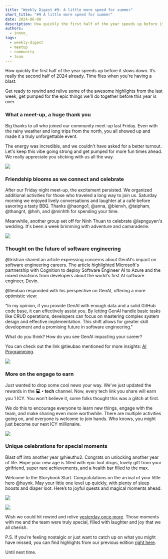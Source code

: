 ```yaml
---
title: "Weekly Digest #9: A little more speed for summer"
short_title: "#9 A little more speed for summer"
date: 2024-06-08
description: How quickly the first half of the year speeds up before it slows down. It’s really the second half of 2024 already. Time flies when you're having a blast. Get ready to rewind and relive some of the awesome highlights from the last week, get pumped for the epic things we'll do together before this year is over.
authors:
  - innno_
tags:
  - weekly-digest
  - meetup
  - community
  - team
---
```

How quickly the first half of the year speeds up before it slows down. It’s really the second half of 2024 already. Time flies when you're having a blast.

Get ready to rewind and relive some of the awesome highlights from the last week, get pumped for the epic things we'll do together before this year is over.

### What a meet-up, a huge thank you

Big thanks to all who joined our community meet-up last Friday. Even with the rainy weather and long trips from the north, you all showed up and made it a truly unforgettable event.

The energy was incredible, and we couldn't have asked for a better turnout. Let's keep this vibe going strong and get pumped for more fun times ahead. We really appreciate you sticking with us all the way.

![](assets/9-a-little-more-speed-for-summer-meetup.webp)

### Friendship blooms as we connect and celebrate

After our Friday night meet-up, the excitement persisted. We organized additional activities for those who traveled a long way to join us. Saturday morning we enjoyed lively conversations and laughter at a café before savoring a tasty BBQ. Thanks @haongo1, @anna, @bienvh, @taipham, @thangnt, @hnh, and @minhth for spending your time.

Meanwhile, another group set off for Ninh Thuan to celebrate @lapnguyen's wedding. It's been a week brimming with adventure and camaraderie.

![](assets/9-a-little-more-speed-for-summer-side-event.webp)

### Thought on the future of software engineering

@tristran shared an article expressing concerns about GenAI's impact on software engineering careers. The article highlighted Microsoft's partnership with Cognition to deploy Software Engineer AI to Azure and the mixed reactions from developers about the world's first AI software engineer, Devin.

@tieubao responded with his perspective on GenAI, offering a more optimistic view:

"In my opinion, if you provide GenAI with enough data and a solid GitHub code base, it can effectively assist you. By letting GenAI handle basic tasks like CRUD operations, developers can focus on mastering complex system design and effective implementation. This shift allows for greater skill development and a promising future in software engineering."

What do you think? How do you see GenAI impacting your career?

You can check out the link @tieubao mentioned for more insights: [AI Programming](https://spectrum.ieee.org/ai-programming).

![](assets/9-a-little-more-speed-for-summer-gen-ai.webp)

### More on the engage to earn

Just wanted to drop some cool news your way. We've just updated the rewards in the **💻・tech** channel. Now, every tech link you share will earn you 1 ICY. You won't believe it, some folks thought this was a glitch at first.

We do this to encourage everyone to learn new things, engage with the team, and make sharing even more worthwhile. There are multiple activities going on, and everyone is welcome to join hands. Who knows, you might just become our next ICY millionaire.

![](assets/9-a-little-more-speed-for-summer-engage.webp)

### Unique celebrations for special moments

Blast off into another year @hieuthu2. Congrats on unlocking another year of life. Hope your new age is filled with epic loot drops, lovely gift from your girlfriend, super rare achievements, and a health bar filled to the max.

Welcome to the Storybook Start. Congratulations on the arrival of your little hero @huynk. May your little one level up quickly, with plenty of sleep boosts and diaper loot. Here’s to joyful quests and magical moments ahead.

![](assets/9-a-little-more-speed-for-summer-icy.webp)

![](assets/9-a-little-more-speed-for-summer-birthday-newborn.webp)

Wish we could hit rewind and relive [yesterday once more](https://www.youtube.com/watch?v=Aa9YmR8SdeA). Those moments with me and the team were truly special, filled with laughter and joy that we all cherish.

P.S. If you’re feeling nostalgic or just want to catch up on what you might have missed, you can find highlights from our previous edition [right here](https://memo.d.foundation/playground/digest/8-then-came-the-last-days-of-may/).

Until next time.
